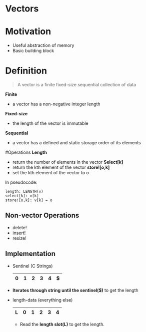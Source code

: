 # Vectors

# Motivation
- Useful abstraction of memory
- Basic building block

# Definition
> A vector is a finite fixed-size sequential collection of data

**Finite**
- a vector has a non-negative integer length

**Fixed-size**
- the length of the vector is immutable

**Sequential**
- a vector has a defined and static storage order of its elements

#Operations
**Length**
- return the number of elements in the vector
**Select[k]**
- return the kth element of the vector
**store![o,k]**
- set the kth element of the vector to o

In pseudocode:
```
length: LENGTH(v)
select[k]: v[k]
store![o,k]: v[k] ← o
```

## Non-vector Operations
- delete!
- insert!
- resize!

## Implementation

*	Sentinel (C Strings)

	| 0 | 1 | 2 | 3 | 4 | $ |
	|---|---|---|---|---|---|

  *	**Iterates through string until the sentinel($)** to get the length

* length-data (everything else)

	| L | 0 | 1 | 2 | 3 | 4 |
	|---|---|---|---|---|---|

	*	Read the **length slot(L)** to get the length.
